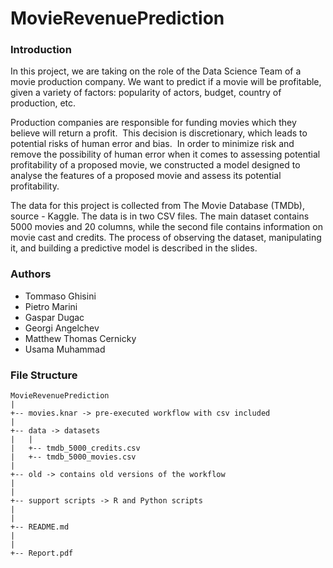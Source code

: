 # MovieRevenuePrediction

### Introduction

In this project, we are taking on the role of the Data Science Team of a movie production company. We want to predict if a movie will be profitable, given a variety of factors: popularity of actors, budget, country of production, etc.


Production companies are responsible for funding movies which they believe will return a profit.  This decision is discretionary, which leads to potential risks of human error and bias.  In order to minimize risk and remove the possibility of human error when it comes to assessing potential profitability of a proposed movie, we constructed a model designed to analyse the features of a proposed movie and assess its potential profitability.


The data for this project is collected from The Movie Database (TMDb), source - Kaggle. The data is in two CSV files. The main dataset contains 5000 movies and 20 columns, while the second file contains information on movie cast and credits. The process of observing the dataset, manipulating it, and building a predictive model is described in the slides. 


### Authors

- Tommaso Ghisini
- Pietro Marini
- Gaspar Dugac
- Georgi Angelchev
- Matthew Thomas Cernicky
- Usama Muhammad


### File Structure

```
MovieRevenuePrediction
|
+-- movies.knar -> pre-executed workflow with csv included
|
+-- data -> datasets
|   |
|   +-- tmdb_5000_credits.csv
|   +-- tmdb_5000_movies.csv 
|
+-- old -> contains old versions of the workflow
|   
|
+-- support scripts -> R and Python scripts
|
|
+-- README.md
|
|
+-- Report.pdf
```
